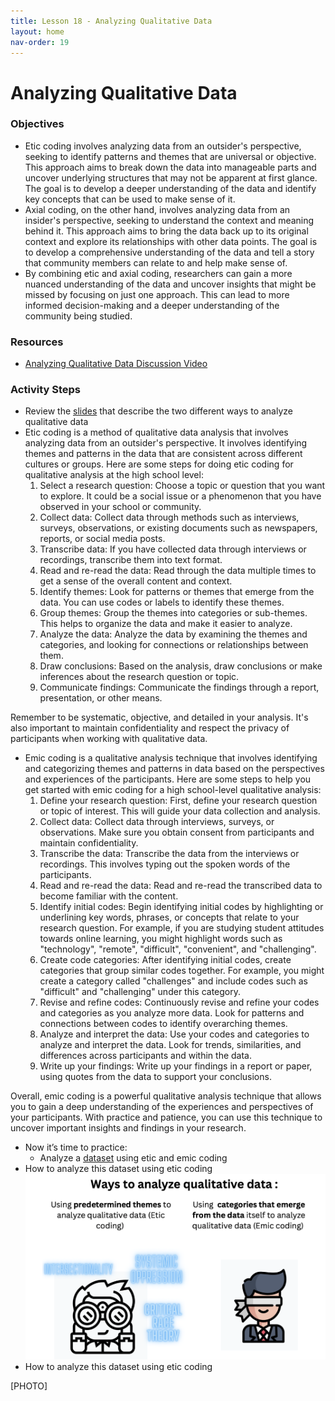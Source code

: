 ```yaml
---
title: Lesson 18 - Analyzing Qualitative Data
layout: home
nav-order: 19
---
```


# Analyzing Qualitative Data

### Objectives
- Etic coding involves analyzing data from an outsider's perspective, seeking to identify patterns and themes that are universal or objective. This approach aims to break down the data into manageable parts and uncover underlying structures that may not be apparent at first glance. The goal is to develop a deeper understanding of the data and identify key concepts that can be used to make sense of it.
- Axial coding, on the other hand, involves analyzing data from an insider's perspective, seeking to understand the context and meaning behind it. This approach aims to bring the data back up to its original context and explore its relationships with other data points. The goal is to develop a comprehensive understanding of the data and tell a story that community members can relate to and help make sense of.
- By combining etic and axial coding, researchers can gain a more nuanced understanding of the data and uncover insights that might be missed by focusing on just one approach. This can lead to more informed decision-making and a deeper understanding of the community being studied.

### Resources
- <a href = "https://drive.google.com/file/d/1t-OyM4Ci--kUZsaND0RhY6a2ukWC0ALy/view?usp=drive_link">Analyzing Qualitative Data Discussion Video</a>

### Activity Steps
- Review the <a href = "https://drive.google.com/file/d/1gjiNgdejRLMR9RtZQOe3Z2oRjQElogJo/view?usp=drive_link">slides</a> that describe the two different ways  to analyze qualitative data
- Etic coding is a method of qualitative data analysis that involves analyzing data from an outsider's perspective. It involves identifying themes and patterns in the data that are consistent across different cultures or groups. Here are some steps for doing etic coding for qualitative analysis at the high school level:
    1. Select a research question: Choose a topic or question that you want to explore. It could be a social issue or a phenomenon that you have observed in your school or community.
    2. Collect data: Collect data through methods such as interviews, surveys, observations, or existing documents such as newspapers, reports, or social media posts.
    3. Transcribe data: If you have collected data through interviews or recordings, transcribe them into text format.
    4. Read and re-read the data: Read through the data multiple times to get a sense of the overall content and context.
    5. Identify themes: Look for patterns or themes that emerge from the data. You can use codes or labels to identify these themes.
    6. Group themes: Group the themes into categories or sub-themes. This helps to organize the data and make it easier to analyze.
    7. Analyze the data: Analyze the data by examining the themes and categories, and looking for connections or relationships between them.
    8. Draw conclusions: Based on the analysis, draw conclusions or make inferences about the research question or topic.
    9. Communicate findings: Communicate the findings through a report, presentation, or other means.

Remember to be systematic, objective, and detailed in your analysis. It's also important to maintain confidentiality and respect the privacy of participants when working with qualitative data.

- Emic coding is a qualitative analysis technique that involves identifying and categorizing themes and patterns in data based on the perspectives and experiences of the participants. Here are some steps to help you get started with emic coding for a high school-level qualitative analysis:
    1. Define your research question: First, define your research question or topic of interest. This will guide your data collection and analysis.
    2. Collect data: Collect data through interviews, surveys, or observations. Make sure you obtain consent from participants and maintain confidentiality.
    3. Transcribe the data: Transcribe the data from the interviews or recordings. This involves typing out the spoken words of the participants.
    4. Read and re-read the data: Read and re-read the transcribed data to become familiar with the content.
    5. Identify initial codes: Begin identifying initial codes by highlighting or underlining key words, phrases, or concepts that relate to your research question. For example, if you are studying student attitudes towards online learning, you might highlight words such as "technology", "remote", "difficult", "convenient", and "challenging".
    6. Create code categories: After identifying initial codes, create categories that group similar codes together. For example, you might create a category called "challenges" and include codes such as "difficult" and "challenging" under this category.
    7. Revise and refine codes: Continuously revise and refine your codes and categories as you analyze more data. Look for patterns and connections between codes to identify overarching themes.
    8. Analyze and interpret the data: Use your codes and categories to analyze and interpret the data. Look for trends, similarities, and differences across participants and within the data.
    9. Write up your findings: Write up your findings in a report or paper, using quotes from the data to support your conclusions.

Overall, emic coding is a powerful qualitative analysis technique that allows you to gain a deep understanding of the experiences and perspectives of your participants. With practice and patience, you can use this technique to uncover important insights and findings in your research.

- Now it’s time to practice: 
    - Analyze a <a href = "https://docs.google.com/document/u/0/d/1TvMN89WvLyQBZaHgKCN9lFWExUaAVIAK/edit?fromCopy=true&ct=2">dataset</a> using etic and emic coding
- How to analyze this dataset using etic coding
  <img src = "images/ways-to-analyze.png" alt = "Ways to Analyze Qualatative Data">
- How to analyze this dataset using etic coding

[PHOTO]
